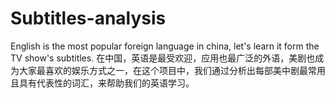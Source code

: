 Subtitles-analysis
==================

English is the most popular foreign language in china, let's learn it form the TV show's subtitles.
在中国，英语是最受欢迎，应用也最广泛的外语，美剧也成为大家最喜欢的娱乐方式之一，在这个项目中，我们通过分析出每部美中剧最常用且具有代表性的词汇，来帮助我们的英语学习。
